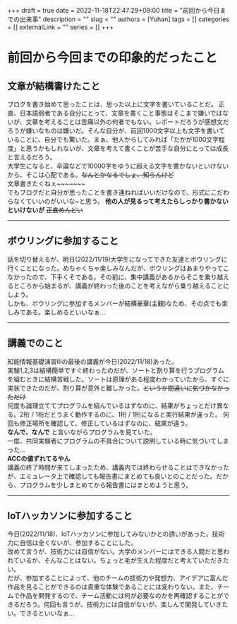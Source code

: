 +++ 
draft = true
date = 2022-11-18T22:47:29+09:00
title = "前回から今日までの出来事"
description = ""
slug = ""
authors = [Yuhan]
tags = []
categories = []
externalLink = ""
series = []
+++

# 前回から今回までの印象的だったこと

## 文章が結構書けたこと
ブログを書き始めて思ったことは、思った以上に文字を書いていることだ。
正直、日本語弱者である自分にとって、文章を書くこと事態はそこまで嫌いではないが、文章を考えることは苦痛以外の何者でもない。レポートだろうが感想文だろうが嫌いなものは嫌いだ。そんな自分が、前回1000文字以上も文字を書いていることに、自分でも驚いた。まぁ、他人からしてみれば「たかが1000文字程度」と思うかもしれないが、文章を考えて書くことが苦手な自分にとっては成長と言えるだろう。  
大学生になると、卒論などで10000字をゆうに超える文字を書かないといけないから、そこは心配である。~~なんとかなるでしょ、知らんけど~~  
文章書きたくねぇ~~~~~~~  
でもブログだと自分が思ったことを書き連ねればいいだけなので、形式にこだわらなくていいのがいいな~と思う。 **他の人が見るって考えたらしっかり書かないといけないが** ~~正直めんどい~~  

***

## ボウリングに参加すること
話を切り替えるが、明日(2022/11/19)大学生になってできた友達とボウリングに行くことになった。めちゃくちゃ楽しみなんだが、ボウリングはあまりやってこなかったので、下手くそである。その前に、集中講義があるからそこを乗り越えるところから始まるが、講義が終わった後のことを考えながら乗り越えることにしよう。  
しかも、ボウリングに参加するメンバーが結構豪華(主観)なため、その点でも楽しみである。楽しめるといいなぁ...

***

## 講義でのこと
知能情報基礎演習IIIの最後の講義が今日(2022/11/18)あった。  
実験1,2,3は結構簡単ですぐ終わったのだが、ソートと割り算を行うプログラムを組むときに結構苦戦した。ソートは原理がある程度わかっていたから、すぐに実装できたのだが、割り算が意外と難しかった。~~というか間違いに気づかなかっただけ~~  
何度も論理立ててプログラムを組んでいるはずなのに、結果がちょっとだけ異なる。2桁 / 1桁だとうまく動作するのに、1桁 / 1桁になると実行結果が違った。
何回も修正場所を確認して、修正しているはずなのに、結果が違う。  
**なんで、なんで** と言いながらプログラムを見ていた。  
一度、共同実験者にプログラムの不具合について説明している時に気づいてしまった...  
**ACCの値ずれてるやん**  
講義の終了時間が来てしまったため、講義内では終わらせることはできなかったが、エミュレータ上で確認しても報告書にまとめても良いとのことだった。だから、プログラムを少しまとめてから報告書にはまとめようと思う。

***

## IoTハッカソンに参加すること
今日(2022/11/18)、IoTハッカソンに参加してみないかとの誘いがあった。技術力に自信は全くないが、参加することにした。  
改めて言うが、技術力には自信がない。大学のメンバーにはできる人間だと思われているが、そんなことはない。ちょっと毛が生えた程度だと考えていただきたい。  
だが、参加することによって、他のチームの技術力や発想力、アイデアに富んだ作品を見ることができるのは貴重な体験であることには変わりない。また、チームで作品を開発するので、チーム活動には何が必要なのかを再確認することができるだろう。何回も言うが、技術力には自信がないが、楽しんで開発していきたい。できるといいなぁ...